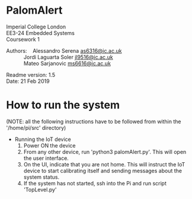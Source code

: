 # PalomAlert

Imperial College London  
EE3-24 Embedded Systems  
Coursework 1  

Authors:&nbsp;&nbsp;&nbsp;&nbsp;Alessandro Serena       as6316@ic.ac.uk  
&nbsp;&nbsp;&nbsp;&nbsp;&nbsp;&nbsp;&nbsp;&nbsp;&nbsp;&nbsp;&nbsp;&nbsp;Jordi Laguarta Soler    jl9516@ic.ac.uk  
&nbsp;&nbsp;&nbsp;&nbsp;&nbsp;&nbsp;&nbsp;&nbsp;&nbsp;&nbsp;&nbsp;&nbsp;Mateo Sarjanovic        ms6616@ic.ac.uk  
  
Readme version: 1.5  
Date:           21 Feb 2019  

# How to run the system

(NOTE: all the following instructions have to be followed from within the '/home/pi/src' directory)

-   Running the IoT device
    1.  Power ON the device
    2.  From any other device, run 'python3 palomAlert.py'. This will open the user interface.
    3.	On the UI, indicate that you are not home.
	    This will instruct the IoT device to start calibrating itself and sending messages about the system status.
    4.  If the system has not started, ssh into the Pi and run script 'TopLevel.py'